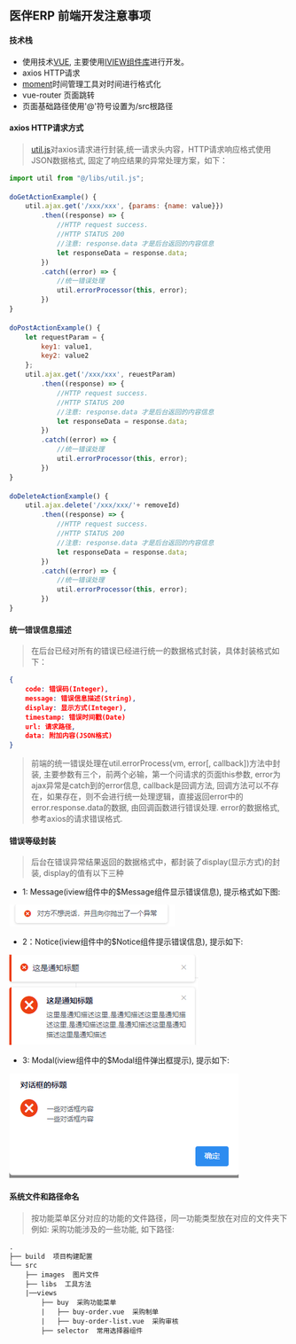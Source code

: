 
## 医伴ERP 前端开发注意事项

#### 技术栈
- 使用技术[VUE](https://cn.vuejs.org/v2/guide/index.html), 主要使用[IVIEW组件库](https://www.iviewui.com/docs/guide/start)进行开发。
- axios HTTP请求
- [moment](http://momentjs.cn/docs/)时间管理工具对时间进行格式化
- vue-router 页面跳转
- 页面基础路径使用'@'符号设置为/src根路径

#### axios HTTP请求方式

> [util.js](./src/libs/util.js)对axios请求进行封装,统一请求头内容，HTTP请求响应格式使用JSON数据格式, 固定了响应结果的异常处理方案，如下：

```js
import util from "@/libs/util.js";

doGetActionExample() {
    util.ajax.get('/xxx/xxx', {params: {name: value}})
        .then((response) => {
            //HTTP request success.
            //HTTP STATUS 200
            //注意: response.data 才是后台返回的内容信息
            let responseData = response.data; 
        })
        .catch((error) => {
            //统一错误处理
            util.errorProcessor(this, error);
        })
}

doPostActionExample() {
    let requestParam = {
        key1: value1,
        key2: value2
    };
    util.ajax.get('/xxx/xxx', reuestParam)
        .then((response) => {
            //HTTP request success.
            //HTTP STATUS 200
            //注意: response.data 才是后台返回的内容信息
            let responseData = response.data; 
        })
        .catch((error) => {
            //统一错误处理
            util.errorProcessor(this, error);
        })
}

doDeleteActionExample() {
    util.ajax.delete('/xxx/xxx/'+ removeId)
        .then((response) => {
            //HTTP request success.
            //HTTP STATUS 200
            //注意: response.data 才是后台返回的内容信息
            let responseData = response.data; 
        })
        .catch((error) => {
            //统一错误处理
            util.errorProcessor(this, error);
        })
}

```

#### 统一错误信息描述

> 在后台已经对所有的错误已经进行统一的数据格式封装，具体封装格式如下：

```JSON
{
    code: 错误码(Integer),
    message: 错误信息描述(String),
    display: 显示方式(Integer),
    timestamp: 错误时间戳(Date)
    url: 请求路径,
    data: 附加内容(JSON格式)
}
```

> 前端的统一错误处理在util.errorProcess(vm, error[, callback])方法中封装, 主要参数有三个，前两个必输，第一个问请求的页面this参数, error为ajax异常是catch到的error信息, callback是回调方法, 回调方法可以不存在，如果存在，则不会进行统一处理逻辑，直接返回error中的error.response.data的数据, 由回调函数进行错误处理. error的数据格式, 参考axios的请求错误格式.

#### 错误等级封装 

> 后台在错误异常结果返回的数据格式中，都封装了display(显示方式)的封装, display的值有以下三种

- 1: Message(iview组件中的$Message组件显示错误信息), 提示格式如下图:

[![](https://github.com/alexdingcn/newyb/raw/master/images/display-Message.png?raw=true)]()

- 2：Notice(iview组件中的$Notice组件提示错误信息), 提示如下:

[![](https://github.com/alexdingcn/newyb/raw/master/images/display-Notice.png?raw=true)]()

- 3: Modal(iview组件中的$Modal组件弹出框提示), 提示如下:

[![](https://github.com/alexdingcn/newyb/raw/master/images/display-Modal.png?raw=true)]()



#### 系统文件和路径命名

> 按功能菜单区分对应的功能的文件路径，同一功能类型放在对应的文件夹下 例如: 采购功能涉及的一些功能, 如下路径:

```shell
.
├── build  项目构建配置
└── src
    ├── images  图片文件
    ├── libs  工具方法
    |──views
        ├── buy  采购功能菜单
        |   ├── buy-order.vue  采购制单
        |   ├── buy-order-list.vue  采购审核
        ├── selector  常用选择器组件
```

